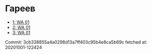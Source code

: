 # Гареев
- [1: WA 01](1.md)
- [2: WA 01](2.md)
- [3: WA 01](3.md)

Commit: 3cb338855a4a0298d13a7ff403c95b4e8ca5b69c
 fetched at: 20201001-122424
